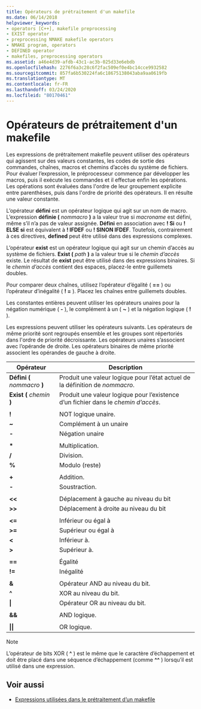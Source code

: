 ```yaml
---
title: Opérateurs de prétraitement d'un makefile
ms.date: 06/14/2018
helpviewer_keywords:
- operators [C++], makefile preprocessing
- EXIST operator
- preprocessing NMAKE makefile operators
- NMAKE program, operators
- DEFINED operator
- makefiles, preprocessing operators
ms.assetid: a46e4d39-afdb-43c1-ac3b-025d33e6ebdb
ms.openlocfilehash: 2276f6a3c28c6f2fac509ef0e4bc14cce9932582
ms.sourcegitcommit: 857fa6b530224fa6c18675138043aba9aa0619fb
ms.translationtype: MT
ms.contentlocale: fr-FR
ms.lasthandoff: 03/24/2020
ms.locfileid: "80170461"
---
```

# <a name="makefile-preprocessing-operators"></a>Opérateurs de prétraitement d'un makefile

Les expressions de prétraitement makefile peuvent utiliser des opérateurs qui agissent sur des valeurs constantes, les codes de sortie des commandes, chaînes, macros et chemins d’accès du système de fichiers. Pour évaluer l’expression, le préprocesseur commence par développer les macros, puis il exécute les commandes et il effectue enfin les opérations. Les opérations sont évaluées dans l'ordre de leur groupement explicite entre parenthèses, puis dans l'ordre de priorité des opérateurs. Il en résulte une valeur constante.

L’opérateur **défini** est un opérateur logique qui agit sur un nom de macro. L’expression **définie (** _nommacro_ **)** a la valeur true si *macroname* est défini, même s’il n’a pas de valeur assignée. **Défini** en association avec **! Si** ou **! ELSE si** est équivalent à **! IFDEF** ou **! SINON IFDEF**. Toutefois, contrairement à ces directives, **defined** peut être utilisé dans des expressions complexes.

L’opérateur **exist** est un opérateur logique qui agit sur un chemin d’accès au système de fichiers. **Exist (** _path_ **)** a la valeur true si le *chemin d’accès* existe. Le résultat de **exist** peut être utilisé dans des expressions binaires. Si le *chemin d’accès* contient des espaces, placez-le entre guillemets doubles.

Pour comparer deux chaînes, utilisez l’opérateur d’égalité ( **==** ) ou l’opérateur d’inégalité ( **! =** ). Placez les chaînes entre guillemets doubles.

Les constantes entières peuvent utiliser les opérateurs unaires pour la négation numérique ( **-** ), le complément à un ( **~** ) et la négation logique ( **!** ).

Les expressions peuvent utiliser les opérateurs suivants. Les opérateurs de même priorité sont regroupés ensemble et les groupes sont répertoriés dans l'ordre de priorité décroissante. Les opérateurs unaires s’associent avec l’opérande de droite. Les opérateurs binaires de même priorité associent les opérandes de gauche à droite.

|Opérateur|Description|
|--------------|-----------------|
|**Défini (** *nommacro* **)**|Produit une valeur logique pour l’état actuel de la définition de *nommacro*.|
|**Exist (** *chemin* **)**|Produit une valeur logique pour l’existence d’un fichier dans le *chemin d’accès*.|
|||
|**!**|NOT logique unaire.|
|**~**|Complément à un unaire|
|**-**|Négation unaire|
|||
|**&#42;**|Multiplication.|
|**/**|Division.|
|**%**|Modulo (reste)|
|||
|**+**|Addition.|
|**-**|Soustraction.|
|||
|**\<\<**|Déplacement à gauche au niveau du bit|
|**>>**|Déplacement à droite au niveau du bit|
|||
|**\<=**|Inférieur ou égal à|
|**>=**|Supérieur ou égal à|
|**\<**|Inférieur à.|
|**>**|Supérieur à.|
|||
|**==**|Égalité|
|**!=**|Inégalité|
|||
|**&**|Opérateur AND au niveau du bit.|
|**^**|XOR au niveau du bit.|
|**&#124;**|Opérateur OR au niveau du bit.|
|||
|**&&**|AND logique.|
|||
|**&#124;&#124;**|OR logique.|

> [!NOTE]
> L’opérateur de bits XOR ( **^** ) est le même que le caractère d’échappement et doit être placé dans une séquence d’échappement (comme **^^** ) lorsqu’il est utilisé dans une expression.

## <a name="see-also"></a>Voir aussi

- [Expressions utilisées dans le prétraitement d’un makefile](expressions-in-makefile-preprocessing.md)
